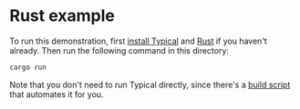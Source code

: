 # Rust example

To run this demonstration, first [install Typical](https://github.com/stepchowfun/typical#installation-instructions) and [Rust](https://www.rust-lang.org/tools/install) if you haven't already. Then run the following command in this directory:

```sh
cargo run
```

Note that you don't need to run Typical directly, since there's a [build script](https://github.com/stepchowfun/typical/blob/main/examples/rust/build.rs) that automates it for you.
